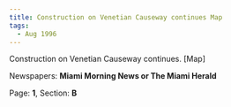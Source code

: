 ```yaml
---  
title: Construction on Venetian Causeway continues Map  
tags:  
  - Aug 1996  
---  
```

  
Construction on Venetian Causeway continues. [Map]  
  
Newspapers: **Miami Morning News or The Miami Herald**  
  
Page: **1**, Section: **B** 
